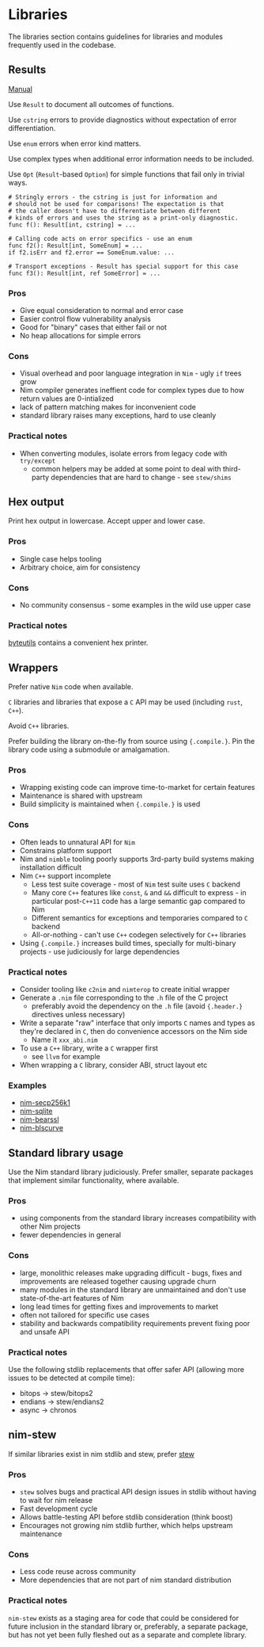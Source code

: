 # Libraries

The libraries section contains guidelines for libraries and modules frequently used in the codebase.

<!-- toc -->

## Results

[Manual](https://github.com/status-im/nim-stew/blob/master/stew/results.nim#L19)

Use `Result` to document all outcomes of functions.

Use `cstring` errors to provide diagnostics without expectation of error differentiation.

Use `enum` errors when error kind matters.

Use complex types when additional error information needs to be included.

Use `Opt` (`Result`-based `Option`) for simple functions that fail only in trivial ways.

```
# Stringly errors - the cstring is just for information and
# should not be used for comparisons! The expectation is that
# the caller doesn't have to differentiate between different
# kinds of errors and uses the string as a print-only diagnostic.
func f(): Result[int, cstring] = ...

# Calling code acts on error specifics - use an enum
func f2(): Result[int, SomeEnum] = ...
if f2.isErr and f2.error == SomeEnum.value: ...

# Transport exceptions - Result has special support for this case
func f3(): Result[int, ref SomeError] = ...
```

### Pros

* Give equal consideration to normal and error case
* Easier control flow vulnerability analysis
* Good for "binary" cases that either fail or not
* No heap allocations for simple errors

### Cons

* Visual overhead and poor language integration in `Nim` - ugly `if` trees grow
* Nim compiler generates ineffient code for complex types due to how return values are 0-intialized
* lack of pattern matching makes for inconvenient code
* standard library raises many exceptions, hard to use cleanly

### Practical notes

* When converting modules, isolate errors from legacy code with `try/except`
  * common helpers may be added at some point to deal with third-party dependencies that are hard to change - see `stew/shims`

## Hex output

Print hex output in lowercase. Accept upper and lower case.

### Pros

* Single case helps tooling
* Arbitrary choice, aim for consistency

### Cons

* No community consensus - some examples in the wild use upper case

### Practical notes

[byteutils](https://github.com/status-im/nim-stew/blob/76beeb769e30adc912d648c014fd95bf748fef24/stew/byteutils.nim#L129) contains a convenient hex printer.

## Wrappers

Prefer native `Nim` code when available.

`C` libraries and libraries that expose a `C` API may be used (including `rust`, `C++`).

Avoid `C++` libraries.

Prefer building the library on-the-fly from source using `{.compile.}`. Pin the library code using a submodule or amalgamation.

### Pros

* Wrapping existing code can improve time-to-market for certain features
* Maintenance is shared with upstream
* Build simplicity is maintained when `{.compile.}` is used

### Cons

* Often leads to unnatural API for `Nim`
* Constrains platform support
* Nim and `nimble` tooling poorly supports 3rd-party build systems making installation difficult
* Nim `C++` support incomplete
  * Less test suite coverage - most of `Nim` test suite uses `C` backend
  * Many core `C++` features like `const`, `&` and `&&` difficult to express - in particular post-`C++11` code has a large semantic gap compared to Nim
  * Different semantics for exceptions and temporaries compared to `C` backend
  * All-or-nothing - can't use `C++` codegen selectively for `C++` libraries
* Using `{.compile.}` increases build times, specially for multi-binary projects - use judiciously for large dependencies

### Practical notes

* Consider tooling like `c2nim` and `nimterop` to create initial wrapper
* Generate a `.nim` file corresponding to the `.h` file of the C project
  * preferably avoid the dependency on the `.h` file (avoid `{.header.}` directives unless necessary)
* Write a separate "raw" interface that only imports `C` names and types as they're declared in `C`, then do convenience accessors on the Nim side
  * Name it `xxx_abi.nim`
* To use a `C++` library, write a `C` wrapper first
  * see `llvm` for example
* When wrapping a `C` library, consider ABI, struct layout etc

### Examples

* [nim-secp256k1](https://github.com/status-im/nim-secp256k1)
* [nim-sqlite](https://github.com/arnetheduck/nim-sqlite3-abi)
* [nim-bearssl](https://github.com/status-im/nim-bearssl/)
* [nim-blscurve](https://github.com/status-im/nim-blscurve/)

## Standard library usage

Use the Nim standard library judiciously. Prefer smaller, separate packages that implement similar functionality, where available.

### Pros

* using components from the standard library increases compatibility with other Nim projects
* fewer dependencies in general

### Cons

* large, monolithic releases make upgrading difficult - bugs, fixes and improvements are released together causing upgrade churn
* many modules in the standard library are unmaintained and don't use state-of-the-art features of Nim
* long lead times for getting fixes and improvements to market
* often not tailored for specific use cases
* stability and backwards compatibility requirements prevent fixing poor and unsafe API

### Practical notes

Use the following stdlib replacements that offer safer API (allowing more issues to be detected at compile time):

* bitops -> stew/bitops2
* endians -> stew/endians2
* async -> chronos

## nim-stew

If similar libraries exist in nim stdlib and stew, prefer [stew](https://github.com/status-im/nim-stew)

### Pros

* `stew` solves bugs and practical API design issues in stdlib without having to wait for nim release
* Fast development cycle
* Allows battle-testing API before stdlib consideration (think boost)
* Encourages not growing nim stdlib further, which helps upstream maintenance

### Cons

* Less code reuse across community
* More dependencies that are not part of nim standard distribution

### Practical notes

`nim-stew` exists as a staging area for code that could be considered for future inclusion in the standard library or, preferably, a separate package, but has not yet been fully fleshed out as a separate and complete library.

